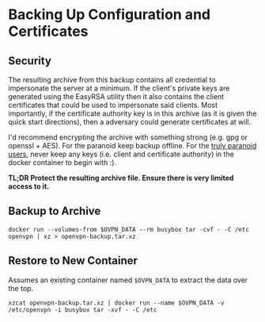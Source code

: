 # Backing Up Configuration and Certificates

## Security

The resulting archive from this backup contains all credential to impersonate the server at a minimum.  If the client's private keys are generated using the EasyRSA utility then it also contains the client certificates that could be used to impersonate said clients.  Most importantly, if the certificate authority key is in this archive (as it is given the quick start directions), then a adversary could generate certificates at will.

I'd recommend encrypting the archive with something strong (e.g. gpg or openssl + AES).  For the paranoid keep backup offline.  For the [truly paranoid users](/docs/paranoid.md), never keep any keys (i.e. client and certificate authority) in the docker container to begin with :).


**TL;DR Protect the resulting archive file.  Ensure there is very limited access to it.**

## Backup to Archive

    docker run --volumes-from $OVPN_DATA --rm busybox tar -cvf - -C /etc openvpn | xz > openvpn-backup.tar.xz

## Restore to New Container

Assumes an existing container named `$OVPN_DATA` to extract the data over the top.

    xzcat openvpn-backup.tar.xz | docker run --name $OVPN_DATA -v /etc/openvpn -i busybox tar -xvf - -C /etc
